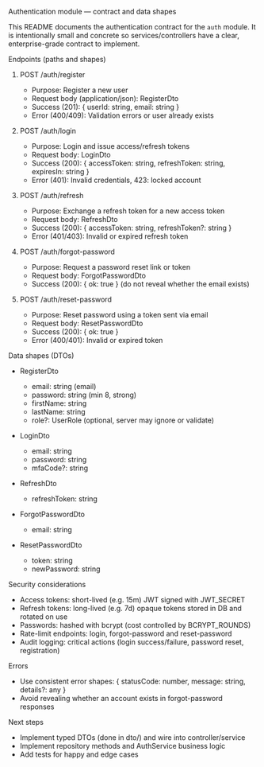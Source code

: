 Authentication module — contract and data shapes

This README documents the authentication contract for the `auth` module. It is intentionally small and concrete so services/controllers have a clear, enterprise-grade contract to implement.

Endpoints (paths and shapes)

1. POST /auth/register
   - Purpose: Register a new user
   - Request body (application/json): RegisterDto
   - Success (201): { userId: string, email: string }
   - Error (400/409): Validation errors or user already exists

2. POST /auth/login
   - Purpose: Login and issue access/refresh tokens
   - Request body: LoginDto
   - Success (200): { accessToken: string, refreshToken: string, expiresIn: string }
   - Error (401): Invalid credentials, 423: locked account

3. POST /auth/refresh
   - Purpose: Exchange a refresh token for a new access token
   - Request body: RefreshDto
   - Success (200): { accessToken: string, refreshToken?: string }
   - Error (401/403): Invalid or expired refresh token

4. POST /auth/forgot-password
   - Purpose: Request a password reset link or token
   - Request body: ForgotPasswordDto
   - Success (200): { ok: true } (do not reveal whether the email exists)

5. POST /auth/reset-password
   - Purpose: Reset password using a token sent via email
   - Request body: ResetPasswordDto
   - Success (200): { ok: true }
   - Error (400/401): Invalid or expired token

Data shapes (DTOs)

- RegisterDto
  - email: string (email)
  - password: string (min 8, strong)
  - firstName: string
  - lastName: string
  - role?: UserRole (optional, server may ignore or validate)

- LoginDto
  - email: string
  - password: string
  - mfaCode?: string

- RefreshDto
  - refreshToken: string

- ForgotPasswordDto
  - email: string

- ResetPasswordDto
  - token: string
  - newPassword: string

Security considerations

- Access tokens: short-lived (e.g. 15m) JWT signed with JWT_SECRET
- Refresh tokens: long-lived (e.g. 7d) opaque tokens stored in DB and rotated on use
- Passwords: hashed with bcrypt (cost controlled by BCRYPT_ROUNDS)
- Rate-limit endpoints: login, forgot-password and reset-password
- Audit logging: critical actions (login success/failure, password reset, registration)

Errors

- Use consistent error shapes: { statusCode: number, message: string, details?: any }
- Avoid revealing whether an account exists in forgot-password responses

Next steps

- Implement typed DTOs (done in dto/) and wire into controller/service
- Implement repository methods and AuthService business logic
- Add tests for happy and edge cases
